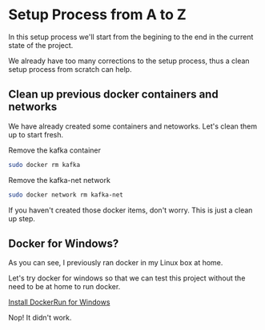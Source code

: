 # Setup Process from A to Z

In this setup process we'll start from the begining to the end in the current state of the project.

We already have too many corrections to the setup process, thus a clean setup process from scratch can help.

## Clean up previous docker containers and networks

We have already created some containers and netoworks. Let's clean them up to start fresh.

Remove the kafka container

```bash
sudo docker rm kafka
```

Remove the kafka-net network

```bash
sudo docker network rm kafka-net
```

If you haven't created those docker items, don't worry. This is just a clean up step.

## Docker for Windows?

As you can see, I previously ran docker in my Linux box at home. 

Let's try docker for windows so that we can test this project without the need to be at home to run docker.

[Install DockerRun for Windows](https://apps.microsoft.com/detail/9NVBZPBTK78W)

Nop! It didn't work.